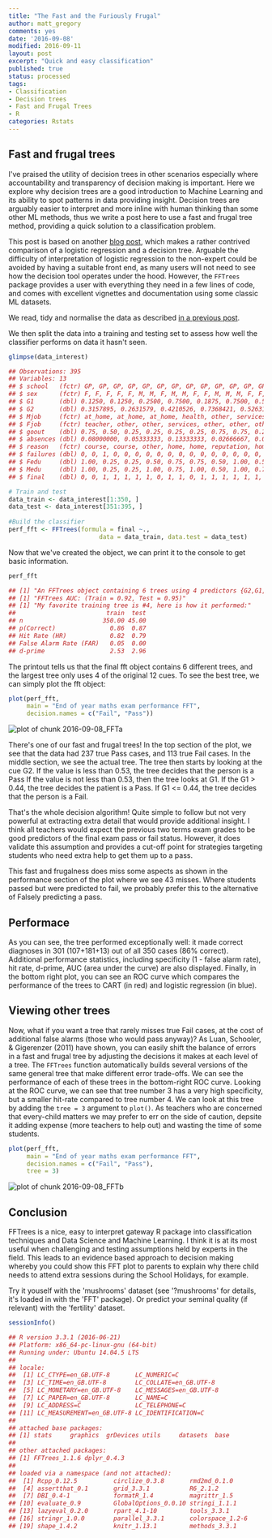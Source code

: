 ```yaml
---
title: "The Fast and the Furiously Frugal"
author: matt_gregory
comments: yes
date: '2016-09-08'
modified: 2016-09-11
layout: post
excerpt: "Quick and easy classification"
published: true
status: processed
tags:
- Classification
- Decision trees
- Fast and Frugal Trees
- R
categories: Rstats
---
```

 

 
## Fast and frugal trees
 
I've praised the utility of decision trees in other scenarios especially where accountability and transparency of decision making is important. Here we explore why decision trees are a good introduction to Machine Learning and its ability to spot patterns in data providing insight.
 Decision trees are arguably easier to interpret and more inline with human thinking than some other ML methods, thus we write a post here to use a fast and frugal tree method, providing a quick solution to a classification problem.
 
This post is based on another [blog post](https://www.r-bloggers.com/making-fast-good-decisions-with-the-fftrees-r-package/), which makes a rather contrived comparison of a logistic regression and a decision tree.
Arguable the difficulty of interpretation of logistic regression to the non-expert could be avoided by having a suitable front end, as many users will not need to see how the decision tool operates under the hood.
However, the `FFTrees` package provides a user with everything they need in a few lines of code, and comes with excellent vignettes and documentation using some classic ML datasets.
 

 
We read, tidy and normalise the data as described [in a previous post](http://www.machinegurning.com/rstats/student-performance/).
 

We then split the data into a training and testing set to assess how well the classifier performs on data it hasn't seen.
 

```r
glimpse(data_interest)
```



```r
## Observations: 395
## Variables: 13
## $ school   (fctr) GP, GP, GP, GP, GP, GP, GP, GP, GP, GP, GP, GP, GP, ...
## $ sex      (fctr) F, F, F, F, F, M, M, F, M, M, F, F, M, M, M, F, F, F...
## $ G1       (dbl) 0.1250, 0.1250, 0.2500, 0.7500, 0.1875, 0.7500, 0.562...
## $ G2       (dbl) 0.3157895, 0.2631579, 0.4210526, 0.7368421, 0.5263158...
## $ Mjob     (fctr) at_home, at_home, at_home, health, other, services, ...
## $ Fjob     (fctr) teacher, other, other, services, other, other, other...
## $ goout    (dbl) 0.75, 0.50, 0.25, 0.25, 0.25, 0.25, 0.75, 0.75, 0.25,...
## $ absences (dbl) 0.08000000, 0.05333333, 0.13333333, 0.02666667, 0.053...
## $ reason   (fctr) course, course, other, home, home, reputation, home,...
## $ failures (dbl) 0, 0, 1, 0, 0, 0, 0, 0, 0, 0, 0, 0, 0, 0, 0, 0, 0, 0,...
## $ Fedu     (dbl) 1.00, 0.25, 0.25, 0.50, 0.75, 0.75, 0.50, 1.00, 0.50,...
## $ Medu     (dbl) 1.00, 0.25, 0.25, 1.00, 0.75, 1.00, 0.50, 1.00, 0.75,...
## $ final    (dbl) 0, 0, 1, 1, 1, 1, 1, 0, 1, 1, 0, 1, 1, 1, 1, 1, 1, 1,...
```



```r
# Train and test
data_train <- data_interest[1:350, ]
data_test <- data_interest[351:395, ]
 
#Build the classifier
perf_fft <- FFTrees(formula = final ~.,
                         data = data_train, data.test = data_test)
```
 
Now that we've created the object, we can print it to the console to get basic information.
 

```r
perf_fft
```



```r
## [1] "An FFTrees object containing 6 trees using 4 predictors {G2,G1,failures,goout}"
## [1] "FFTrees AUC: (Train = 0.92, Test = 0.95)"
## [1] "My favorite training tree is #4, here is how it performed:"
##                         train  test
## n                      350.00 45.00
## p(Correct)               0.86  0.87
## Hit Rate (HR)            0.82  0.79
## False Alarm Rate (FAR)   0.05  0.00
## d-prime                  2.53  2.96
```
 
The printout tells us that the final fft object contains 6 different trees, and the largest tree only uses 4 of the original 12 cues. To see the best tree, we can simply plot the fft object:
 

```r
plot(perf_fft, 
     main = "End of year maths exam performance FFT", 
     decision.names = c("Fail", "Pass"))
```

![plot of chunk 2016-09-08_FFTa](img/2016-09-08_FFTa-1.svg)
 
There's one of our fast and frugal trees! In the top section of the plot, we see that the data had 237 true Pass cases, and 113 true Fail cases. In the middle section, we see the actual tree. The tree then starts by looking at the cue G2. If the value is less than 0.53, the tree decides that the person is a Pass If the value is not less than 0.53, then the tree looks at G1. If the G1 > 0.44, the tree decides the patient is a Pass. If G1 <= 0.44, the tree decides that the person is a Fail.  
 
That's the whole decision algorithm! Quite simple to follow but not very powerful at extracting extra detail that would provide additional insight. I think all teachers would expect the previous two terms exam grades to be good predictors of the final exam pass or fail status. However, it does validate this assumption and provides a cut-off point for strategies targeting students who need extra help to get them up to a pass.
 
This fast and frugalness does miss some aspects as shown in the performance section of the plot where we see 43 misses. Where students passed but were predicted to fail, we probably prefer this to the alternative of Falsely predicting a pass.
 
## Performace
As you can see, the tree performed exceptionally well:  it made correct diagnoses in 301 (107+181+13) out of all 350 cases (86% correct). Additional performance statistics, including specificity (1 - false alarm rate), hit rate, d-prime, AUC (area under the curve) are also displayed. Finally, in the bottom right plot, you can see an ROC curve which compares the performance of the trees to CART (in red) and logistic regression (in blue).
 
## Viewing other trees
 
Now, what if you want a tree that rarely misses true Fail cases, at the cost of additional false alarms (those who would pass anyway)? As  Luan, Schooler, & Gigerenzer (2011) have shown, you can easily shift the balance of errors in a fast and frugal tree by adjusting the decisions it makes at each level of a tree. The `FFTrees` function automatically builds several versions of the same general tree that make different error trade-offs. We can see the performance of each of these trees in the bottom-right ROC curve. Looking at the ROC curve, we can see that tree number 3 has a very high specificity, but a smaller hit-rate compared to tree number 4. We can look at this tree by adding the `tree = 3` argument to `plot()`. As teachers who are concerned that every-child matters we may prefer to err on the side of caution, depsite it adding expense (more teachers to help out) and wasting the time of some students.
 

```r
plot(perf_fft, 
     main = "End of year maths exam performance FFT", 
     decision.names = c("Fail", "Pass"),
     tree = 3)
```

![plot of chunk 2016-09-08_FFTb](img/2016-09-08_FFTb-1.svg)
 
## Conclusion
 
FFTrees is a nice, easy to interpret gateway R package into classification techniques and Data Science and Machine Learning. I think it is at its most useful when challenging and testing assumptions held by experts in the field. This leads to an evidence based approach to decision making whereby you could show this FFT plot to parents to explain why there child needs to attend extra sessions during the School Holidays, for example. 
 
Try it youself with the 'mushrooms' dataset (see '?mushrooms' for details, it's loaded in with the 'FFT' package). Or predict your seminal quality (if relevant) with the 'fertility' dataset.
 

```r
sessionInfo()
```



```r
## R version 3.3.1 (2016-06-21)
## Platform: x86_64-pc-linux-gnu (64-bit)
## Running under: Ubuntu 14.04.5 LTS
## 
## locale:
##  [1] LC_CTYPE=en_GB.UTF-8       LC_NUMERIC=C              
##  [3] LC_TIME=en_GB.UTF-8        LC_COLLATE=en_GB.UTF-8    
##  [5] LC_MONETARY=en_GB.UTF-8    LC_MESSAGES=en_GB.UTF-8   
##  [7] LC_PAPER=en_GB.UTF-8       LC_NAME=C                 
##  [9] LC_ADDRESS=C               LC_TELEPHONE=C            
## [11] LC_MEASUREMENT=en_GB.UTF-8 LC_IDENTIFICATION=C       
## 
## attached base packages:
## [1] stats     graphics  grDevices utils     datasets  base     
## 
## other attached packages:
## [1] FFTrees_1.1.6 dplyr_0.4.3  
## 
## loaded via a namespace (and not attached):
##  [1] Rcpp_0.12.5          circlize_0.3.8       rmd2md_0.1.0        
##  [4] assertthat_0.1       grid_3.3.1           R6_2.1.2            
##  [7] DBI_0.4-1            formatR_1.4          magrittr_1.5        
## [10] evaluate_0.9         GlobalOptions_0.0.10 stringi_1.1.1       
## [13] lazyeval_0.2.0       rpart_4.1-10         tools_3.3.1         
## [16] stringr_1.0.0        parallel_3.3.1       colorspace_1.2-6    
## [19] shape_1.4.2          knitr_1.13.1         methods_3.3.1
```
 
